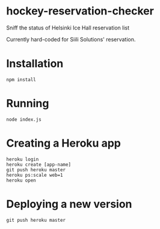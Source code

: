 # hockey-reservation-checker
Sniff the status of Helsinki Ice Hall reservation list

Currently hard-coded for Siili Solutions' reservation.

# Installation
`npm install`

# Running
`node index.js`

# Creating a Heroku app
```
heroku login
heroku create [app-name]
git push heroku master
heroku ps:scale web=1
heroku open
```

# Deploying a new version
`git push heroku master`
